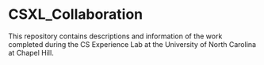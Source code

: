 # CSXL_Collaboration
This repository contains descriptions and information of the work completed during the CS Experience Lab at the University of North Carolina at Chapel Hill.
